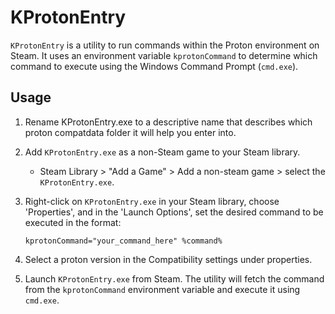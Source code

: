 # KProtonEntry

`KProtonEntry` is a utility to run commands within the Proton environment on Steam. It uses an environment variable `kprotonCommand` to determine which command to execute using the Windows Command Prompt (`cmd.exe`).

## Usage

1. Rename KProtonEntry.exe to a descriptive name that describes which proton compatdata folder it will help you enter into.

2. Add `KProtonEntry.exe` as a non-Steam game to your Steam library.

   - Steam Library > "Add a Game" > Add a non-steam game > select the `KProtonEntry.exe`.

3. Right-click on `KProtonEntry.exe` in your Steam library, choose 'Properties', and in the 'Launch Options', set the desired command to be executed in the format:

   ```
   kprotonCommand="your_command_here" %command%
   ```

4. Select a proton version in the Compatibility settings under properties.

5. Launch `KProtonEntry.exe` from Steam. The utility will fetch the command from the `kprotonCommand` environment variable and execute it using `cmd.exe`.
